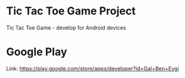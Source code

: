 # Tic Tac Toe Game Project
Tic Tac Toe Game - develop for Android devices
# Google Play
Link: https://play.google.com/store/apps/developer?id=Gal+Ben+Evgi
